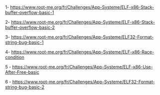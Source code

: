 1- <https://www.root-me.org/fr/Challenges/App-Systeme/ELF-x86-Stack-buffer-overflow-basic-1>

2- <https://www.root-me.org/fr/Challenges/App-Systeme/ELF-x86-Stack-buffer-overflow-basic-2>

3- <https://www.root-me.org/fr/Challenges/App-Systeme/ELF32-Format-string-bug-basic-1>

4- <https://www.root-me.org/fr/Challenges/App-Systeme/ELF-x86-Race-condition>


5 - <https://www.root-me.org/fr/Challenges/App-Systeme/ELF-x86-Use-After-Free-basic>

6 - <https://www.root-me.org/fr/Challenges/App-Systeme/ELF32-Format-string-bug-basic-2>
